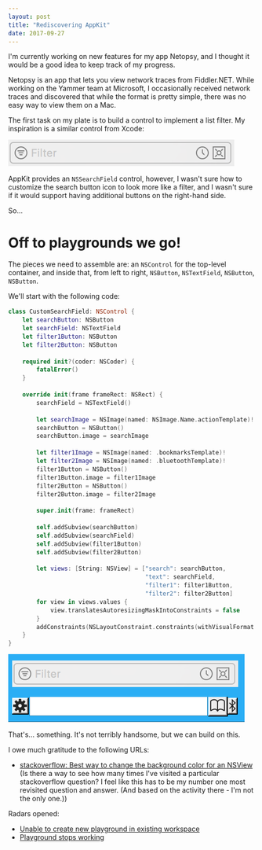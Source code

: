```yaml
---
layout: post
title: "Rediscovering AppKit"
date: 2017-09-27
---
```

I'm currently working on new features for my app Netopsy, and I thought it would be a good
idea to keep track of my progress.

Netopsy is an app that lets you view network traces from Fiddler.NET. While working on the 
Yammer team at Microsoft, I occasionally received network traces and discovered that while
the format is pretty simple, there was no easy way to view them on a Mac.

The first task on my plate is to build a control to implement a list filter. My inspiration
is a similar control from Xcode:

![Xcode list filter widget](/assets/inspiration.png)

AppKit provides an `NSSearchField` control, however, I wasn't sure how to customize the search
button icon to look more like a filter, and I wasn't sure if it would support having additional
buttons on the right-hand side.

So...

# Off to playgrounds we go!

The pieces we need to assemble are: an `NSControl` for the top-level container, and inside
that, from left to right, `NSButton`, `NSTextField`, `NSButton`, `NSButton`.

We'll start with the following code:

``` swift
class CustomSearchField: NSControl {
    let searchButton: NSButton
    let searchField: NSTextField
    let filter1Button: NSButton
    let filter2Button: NSButton

    required init?(coder: NSCoder) {
        fatalError()
    }

    override init(frame frameRect: NSRect) {
        searchField = NSTextField()

        let searchImage = NSImage(named: NSImage.Name.actionTemplate)!
        searchButton = NSButton()
        searchButton.image = searchImage

        let filter1Image = NSImage(named: .bookmarksTemplate)!
        let filter2Image = NSImage(named: .bluetoothTemplate)!
        filter1Button = NSButton()
        filter1Button.image = filter1Image
        filter2Button = NSButton()
        filter2Button.image = filter2Image

        super.init(frame: frameRect)

        self.addSubview(searchButton)
        self.addSubview(searchField)
        self.addSubview(filter1Button)
        self.addSubview(filter2Button)

        let views: [String: NSView] = ["search": searchButton,
                                       "text": searchField,
                                       "filter1": filter1Button,
                                       "filter2": filter2Button]
        for view in views.values {
            view.translatesAutoresizingMaskIntoConstraints = false
        }
        addConstraints(NSLayoutConstraint.constraints(withVisualFormat: "H:|[search][text(>=40)][filter1][filter2]|", options: .alignAllCenterY, metrics: nil, views: views))
    }
}
```

![End of day 1](/assets/day1-progress.png)

That's... something. It's not terribly handsome, but we can build on this.

I owe much gratitude to the following URLs:
- [stackoverflow: Best way to change the background color for an NSView](https://stackoverflow.com/questions/2962790/best-way-to-change-the-background-color-for-an-nsview) (Is there a way
  to see how many times I've visited a particular stackoverflow question? I feel like this has to be my number one
  most revisited question and answer. (And based on the activity there - I'm not the only one.))

Radars opened:
- [Unable to create new playground in existing workspace](https://openradar.appspot.com/34666710)
- [Playground stops working](https://openradar.appspot.com/34690901)

